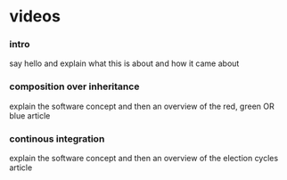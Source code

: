 # videos

### intro

say hello and explain what this is about and how it came about

### composition over inheritance

explain the software concept and then an overview of the red, green OR blue article

### continous integration

explain the software concept and then an overview of the election cycles article

